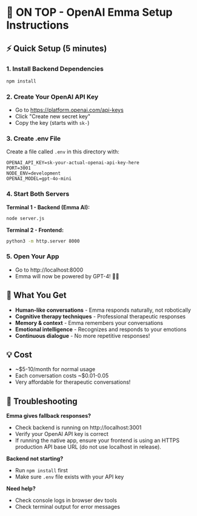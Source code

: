 # 🚀 ON TOP - OpenAI Emma Setup Instructions

## ⚡ Quick Setup (5 minutes)

### 1. **Install Backend Dependencies**
```bash
npm install
```

### 2. **Create Your OpenAI API Key**
- Go to https://platform.openai.com/api-keys
- Click "Create new secret key"
- Copy the key (starts with `sk-`)

### 3. **Create .env File**
Create a file called `.env` in this directory with:
```
OPENAI_API_KEY=sk-your-actual-openai-api-key-here
PORT=3001
NODE_ENV=development
OPENAI_MODEL=gpt-4o-mini
```

### 4. **Start Both Servers**

**Terminal 1 - Backend (Emma AI):**
```bash
node server.js
```

**Terminal 2 - Frontend:**
```bash
python3 -m http.server 8000
```

### 5. **Open Your App**
- Go to http://localhost:8000
- Emma will now be powered by GPT-4! 🧠✨

## 🎯 What You Get

- **Human-like conversations** - Emma responds naturally, not robotically
- **Cognitive therapy techniques** - Professional therapeutic responses  
- **Memory & context** - Emma remembers your conversations
- **Emotional intelligence** - Recognizes and responds to your emotions
- **Continuous dialogue** - No more repetitive responses!

## 💡 Cost
- ~$5-10/month for normal usage
- Each conversation costs ~$0.01-0.05
- Very affordable for therapeutic conversations!

## 🔧 Troubleshooting

**Emma gives fallback responses?**
- Check backend is running on http://localhost:3001
- Verify your OpenAI API key is correct
- If running the native app, ensure your frontend is using an HTTPS production API base URL (do not use localhost in release).

**Backend not starting?**
- Run `npm install` first
- Make sure `.env` file exists with your API key

**Need help?**
- Check console logs in browser dev tools
- Check terminal output for error messages